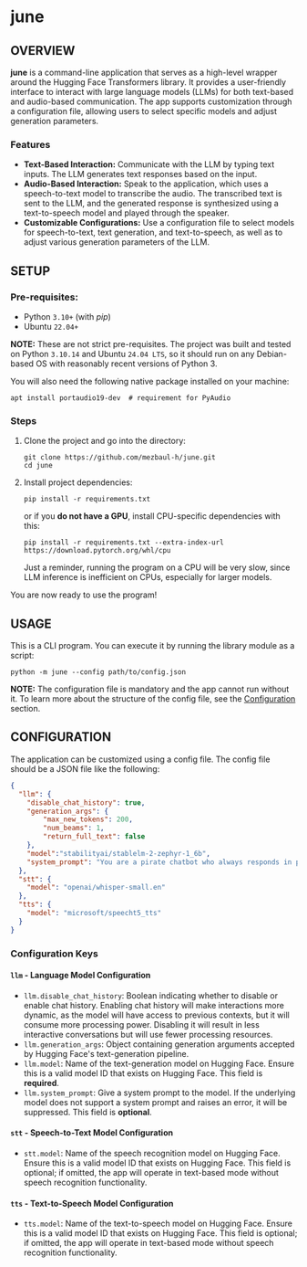 # june


## OVERVIEW

**june** is a command-line application that serves as a high-level wrapper around the Hugging Face Transformers library. It provides a user-friendly interface to interact with large language models (LLMs) for both text-based and audio-based communication. The app supports customization through a configuration file, allowing users to select specific models and adjust generation parameters.

### Features

- **Text-Based Interaction:** Communicate with the LLM by typing text inputs. The LLM generates text responses based on the input.
- **Audio-Based Interaction:** Speak to the application, which uses a speech-to-text model to transcribe the audio. The transcribed text is sent to the LLM, and the generated response is synthesized using a text-to-speech model and played through the speaker.
- **Customizable Configurations:** Use a configuration file to select models for speech-to-text, text generation, and text-to-speech, as well as to adjust various generation parameters of the LLM.


## SETUP

### Pre-requisites:
- Python `3.10+` (with _pip_)
- Ubuntu `22.04+`

**NOTE:** These are not strict pre-requisites. The project was built and tested on Python `3.10.14` and Ubuntu `24.04 LTS`, so it should run on any Debian-based OS with reasonably recent versions of Python 3.

You will also need the following native package installed on your machine:

```shell
apt install portaudio19-dev  # requirement for PyAudio
```

### Steps

1. Clone the project and go into the directory:
    ```shell
    git clone https://github.com/mezbaul-h/june.git
    cd june
    ```
2. Install project dependencies:
    ```shell
    pip install -r requirements.txt
    ```
    or if you **do not have a GPU**, install CPU-specific dependencies with this:
    ```shell
    pip install -r requirements.txt --extra-index-url https://download.pytorch.org/whl/cpu
    ```
    Just a reminder, running the program on a CPU will be very slow, since LLM inference is inefficient on CPUs, especially for larger models.

You are now ready to use the program!


## USAGE

This is a CLI program. You can execute it by running the library module as a script:

```shell
python -m june --config path/to/config.json
```

**NOTE:** The configuration file is mandatory and the app cannot run without it. To learn more about the structure of the config file, see the [Configuration](#configuration) section.

## CONFIGURATION

The application can be customized using a config file. The config file should be a JSON file like the following:

```json
{
  "llm": {
    "disable_chat_history": true,
    "generation_args": {
        "max_new_tokens": 200,
        "num_beams": 1,
        "return_full_text": false
    },
    "model":"stabilityai/stablelm-2-zephyr-1_6b",
    "system_prompt": "You are a pirate chatbot who always responds in pirate speak!"
  },
  "stt": {
    "model": "openai/whisper-small.en"
  },
  "tts": {
    "model": "microsoft/speecht5_tts"
  }
}

```

### Configuration Keys

#### `llm` - Language Model Configuration

- `llm.disable_chat_history`: Boolean indicating whether to disable or enable chat history. Enabling chat history will make interactions more dynamic, as the model will have access to previous contexts, but it will consume more processing power. Disabling it will result in less interactive conversations but will use fewer processing resources.
- `llm.generation_args`: Object containing generation arguments accepted by Hugging Face's text-generation pipeline.
- `llm.model`: Name of the text-generation model on Hugging Face. Ensure this is a valid model ID that exists on Hugging Face. This field is **required**.
- `llm.system_prompt`: Give a system prompt to the model. If the underlying model does not support a system prompt and raises an error, it will be suppressed. This field is **optional**.

#### `stt` - Speech-to-Text Model Configuration

- `stt.model`: Name of the speech recognition model on Hugging Face. Ensure this is a valid model ID that exists on Hugging Face. This field is optional; if omitted, the app will operate in text-based mode without speech recognition functionality.

#### `tts` - Text-to-Speech Model Configuration

- `tts.model`: Name of the text-to-speech model on Hugging Face. Ensure this is a valid model ID that exists on Hugging Face. This field is optional; if omitted, the app will operate in text-based mode without speech recognition functionality.

